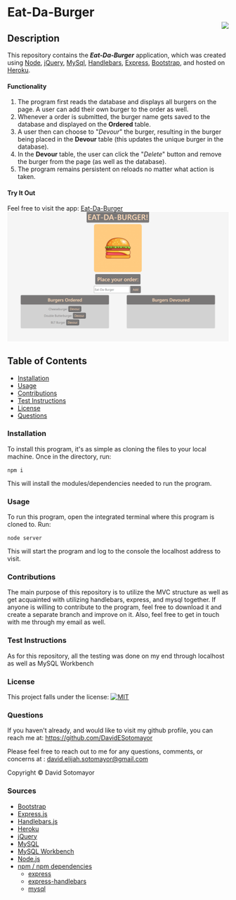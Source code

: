 # Eat-Da-Burger <p style="float: right;"><a href="https://opensource.org/licenses/MIT"><img src="https://img.shields.io/badge/license-MIT-blue.svg"></a></p>
    
## Description
This repository contains the _**Eat-Da-Burger**_ application, which was created using [Node](https://nodejs.org/en/), [jQuery](https://jquery.com/), [MySql](https://www.mysql.com/), [Handlebars](https://handlebarsjs.com/), [Express](https://expressjs.com/), [Bootstrap](https://getbootstrap.com/), and hosted on [Heroku](https://www.heroku.com). 

#### Functionality
1. The program first reads the database and displays all burgers on the page. A user can add their own burger to the order as well.  
2. Whenever a order is submitted, the burger name gets saved to the database and displayed on the **Ordered** table.  
3. A user then can choose to "*Devour*" the burger, resulting in the burger being placed in the **Devour** table (this updates the unique burger in the database).
4. In the **Devour** table, the user can click the "*Delete*" button and remove the burger from the page (as well as the database).
5. The program remains persistent on reloads no matter what action is taken.

#### Try It Out
Feel free to visit the app: [Eat-Da-Burger](https://pacific-peak-81843.herokuapp.com/)
![Eat-Da-Burger](./public/assets/img/Eat-Da-Burger.png)

## Table of Contents
* [Installation](#installation)
* [Usage](#usage)
* [Contributions](#contributions)
* [Test Instructions](#test-instructions)
* [License](#license)
* [Questions](#questions)

### Installation 
To install this program, it's as simple as cloning the files to your local machine.  Once in the directory, run:
```
npm i
```
This will install the modules/dependencies needed to run the program.

### Usage
To run this program, open the integrated terminal where this program is cloned to.  Run:
```
node server
```
This will start the program and log to the console the localhost address to visit.
### Contributions
The main purpose of this repository is to utilize the MVC structure as well as get acquainted with utilizing handlebars, express, and mysql together. If anyone is willing to contribute to the program, feel free to download it and create a separate branch and improve on it.  Also, feel free to get in touch with me through my email as well.

### Test Instructions
As for this repository, all the testing was done on my end through localhost as well as MySQL Workbench

### License
This project falls under the license: 
[![MIT](https://img.shields.io/badge/license-MIT-blue.svg)](https://opensource.org/licenses/MIT)
    
### Questions
If you haven't already, and would like to visit my github profile, you can reach me at: https://github.com/DavidESotomayor

Please feel free to reach out to me for any questions, comments, or concerns at : david.elijah.sotomayor@gmail.com

Copyright &copy; David Sotomayor

### Sources
* [Bootstrap](https://getbootstrap.com/)
* [Express.js](https://expressjs.com/)
* [Handlebars.js](https://handlebarsjs.com/)
* [Heroku](https://www.heroku.com)
* [jQuery](https://jquery.com/)
* [MySQL](https://www.mysql.com/)
* [MySQL Workbench](https://www.mysql.com/products/workbench/)
* [Node.js](https://nodejs.org/en/)
* [npm / npm dependencies](https://www.npmjs.com/)
  * [express](https://www.npmjs.com/package/express)
  * [express-handlebars](https://www.npmjs.com/package/express-handlebars)
  * [mysql](https://www.npmjs.com/package/mysql)

